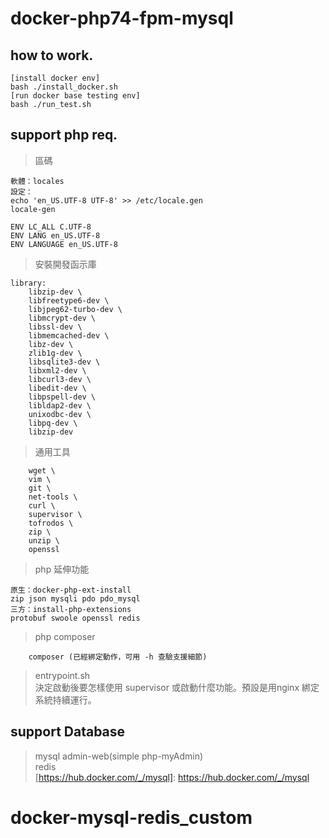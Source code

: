 # docker-php74-fpm-mysql

## how to work.
```
[install docker env]
bash ./install_docker.sh
[run docker base testing env]
bash ./run_test.sh
```
## support php req.
> 區碼
```
軟體：locales
設定：
echo 'en_US.UTF-8 UTF-8' >> /etc/locale.gen
locale-gen
    
ENV LC_ALL C.UTF-8
ENV LANG en_US.UTF-8
ENV LANGUAGE en_US.UTF-8

```
> 安裝開發函示庫
```
library: 
    libzip-dev \
    libfreetype6-dev \
    libjpeg62-turbo-dev \
    libmcrypt-dev \
    libssl-dev \
    libmemcached-dev \
    libz-dev \
    zlib1g-dev \
    libsqlite3-dev \
    libxml2-dev \
    libcurl3-dev \
    libedit-dev \
    libpspell-dev \
    libldap2-dev \
    unixodbc-dev \
    libpq-dev \
    libzip-dev
```
> 通用工具
```
    wget \
    vim \
    git \
    net-tools \
    curl \
    supervisor \
    tofrodos \
    zip \
    unzip \
    openssl
```
> php 延伸功能
```
原生：docker-php-ext-install
zip json mysqli pdo pdo_mysql
三方：install-php-extensions
protobuf swoole openssl redis
```
> php composer 
```
    composer (已經綁定動作，可用 -h 查驗支援細節)
```
> entrypoint.sh<br/>
> 決定啟動後要怎樣使用 supervisor 或啟動什麼功能。預設是用nginx 綁定系統持續運行。 

## support Database
> mysql admin-web(simple php-myAdmin)<br/>
> redis<br/>
> [https://hub.docker.com/_/mysql]: https://hub.docker.com/_/mysql
# docker-mysql-redis_custom
